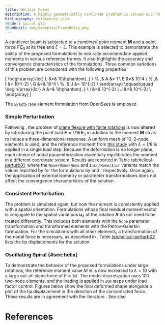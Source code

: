 ```yaml
---
title: Helical Forms
description: A highly geometrically nonlinear problem is solved with the geometrically exact frame element formulation.
bibliography: references.json
render: spiral.glb
thumbnail: img/examples/FrameHelix.png
---
```


A cantilever beam is subjected to a *combined* point moment
$\boldsymbol{M}$ and a point force $F \, \mathbf{E}_3$ at its free end $\xi=L$. 
This example is selected to demonstrate the ability of the
proposed formulations to naturally accommodate applied moments in
various reference frames. 
It also highlights the accuracy and
convergence characteristics of the formulations. 
Three common variations of this problem are considered with the following properties:

\[
\begin{array}{lcr}
    L  &=&    10\hphantom{..}    \\ % ,& A  &= 1 \\
    E  &=&    10^4  \\ % ,& I  &= 10^{-2} \\
    G  &=&    10^4  \\ % ,& J  &= 10^{-2} \\
\end{array}
\qquad\qquad
\begin{array}{lcr}
    A  &=& 1\hphantom{..} \\
    I  &=& 10^{-2} \\
    J  &=& 10^{-2} \\
\end{array}
\]

The [`ExactFrame`](https://xara.so/user/manual/model/elements/frame/ExactFrame.html) element formulation from OpenSees is employed.

### Simple Perturbation

Following <cite key="ibrahimbegović1995computational"></cite>, the problem of [plane
flexure with finite rotations](../framecircle/) is now altered by introducing the point load
$\boldsymbol{F} = 1/16 \, \mathbf{E}_3$ in addition to the moment
$\boldsymbol{M}$ so as to induce a three-dimensional response. 
A uniform mesh of 10, 2-node elements is used, and the reference moment from [this study](../framecircle) with $\lambda = 1/8$ is applied in a single load step. 
Because the deformation is no longer plane, each choice of nodal
parameterization essentially equilibriates the moment in a different
coordinate system. 
Results are reported in Table [tab:helical-perturb01](#tab:helical-perturb01), where the `None/None/None` and
`Incr/None/Incr` variants match the values reported by
<cite key="ibrahimbegović1995computational"></cite> for the formulations by
<cite key="simo1986threedimensional"></cite> and <cite key="ibrahimbegović1995computational"></cite>,
respectively. 
Once again, the application of external isometry or
parameter transformations does not affect the convergence
characteristics of the solution.

### Consistent Perturbation

The problem is simulated again, but now the moment is consistently
applied with a spatial orientation. 
Formulations whose final residual
moment vector is conjugate to the spatial variations
$\boldsymbol{u}_{\scriptscriptstyle{\Lambda}}$ of the rotation
$\boldsymbol{\Lambda}$ do not need to be treated differently. 
This includes both elements with the `None` parameter transformation and
transformed elements with the Petrov-Galerkin formulation. For the
simulations with all other elements, a transformation of the nodal force
is necessary, as described in
<cite keys="ritto-corrêa2002differentiation ritto-corrêa2003workconjugacy"></cite>.
Table [tab:helical-perturb02](#tab:helical-perturb02) lists the tip displacements for the solution.

### Oscillating Spiral {#sec:helix}

To demonstrate the behavior of the proposed formulations under large
rotations, the reference moment value $M$ in is now increased to $\lambda=10$ with a large out-of-plane force of $F=5 \lambda$. 
The model discretization uses 100 two-node elements, and the loading is applied in `200` steps under load factor control.
Figures below show the final deformed shape alongside a plot
of the tip displacement in the direction of the concentrated force.
These results are in agreement with the literature
<cite keys="zupan2003finiteelement, makinen2007total, ghosh2009frameinvariant, lolić2020consistent, harsch2023total"></cite>.
See also <cite key="zienkiewicz2014finite"></cite>

[^1]: These parameters were used by
    <cite keys="ritto-corrêa2002differentiation, ibrahimbegovic1997choice"></cite>.

    It is reported in <cite key="ibrahimbegović1995computational" ></cite> that an axial
    stiffness of $EA=2GA$ was used for simulation, but
    <cite key="ritto-corrêa2002differentiation"></cite> observe that this may be a
    reporting error. The authors believe that the simulations of
    <cite key="ibrahimbegović1995computational"></cite> have been performed with the
    parameters of the present study.

# References

<div id="bibliography-list"></div>

